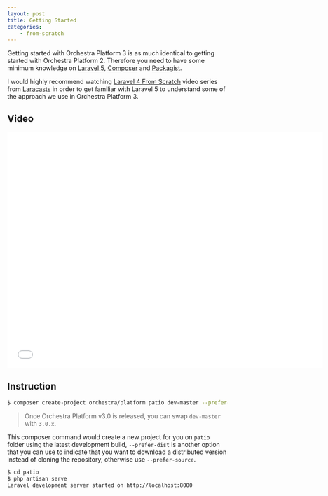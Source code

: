 ```yaml
---
layout: post
title: Getting Started
categories:
    - from-scratch
---
```


Getting started with Orchestra Platform 3 is as much identical to getting started with Orchestra Platform 2. Therefore you need to have some minimum knowledge on [Laravel 5](http://laravel.com), [Composer](https://getcomposer.org) and [Packagist](https://packagist.org).

I would highly recommend watching [Laravel 4 From Scratch](https://laracasts.com/series/laravel-5-from-scratch) video series from [Laracasts](https://laracasts.com) in order to get familiar with Laravel 5 to understand some of the approach we use in Orchestra Platform 3.

<!--more-->

## Video

<iframe width="720" height="540" src="//www.youtube.com/embed/CMA_7k375a4?rel=0&amp;vq=hd720" frameborder="0" allowfullscreen></iframe>

## Instruction

```bash
$ composer create-project orchestra/platform patio dev-master --prefer-dist --dev
```

> Once Orchestra Platform v3.0 is released, you can swap `dev-master` with `3.0.x`.

This composer command would create a new project for you on `patio` folder using the latest development build, `--prefer-dist` is another option that you can use to indicate that you want to download a distributed version instead of cloning the repository, otherwise use `--prefer-source`.

```bash
$ cd patio
$ php artisan serve
Laravel development server started on http://localhost:8000
```


